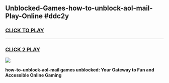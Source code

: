 
## Unblocked-Games-how-to-unblock-aol-mail-Play-Online #ddc2y
<h3>
<a href="https://news.freeplayer.one?title=how-to-unblock-aol-mail&ref=3">CLICK TO PLAY</a></h3>
<hr>

<h3>
<a href="https://news.freeplayer.one?title=how-to-unblock-aol-mail&ref=3">CLICK 2 PLAY</a>
  
</h3>

<a href="https://news.freeplayer.one?title=how-to-unblock-aol-mail&ref=3"><img src="https://clearcache.store/games.png"></a>


**how-to-unblock-aol-mail games unblocked: Your Gateway to Fun and Accessible Online Gaming**
